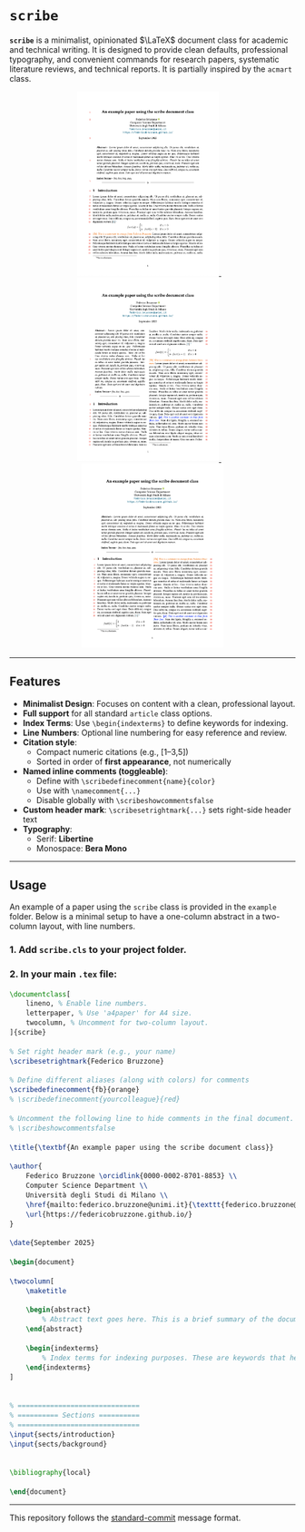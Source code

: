 # `scribe`

**`scribe`** is a minimalist, opinionated $\LaTeX$ document class for academic and technical writing. It is designed to provide clean defaults, professional typography, and convenient commands for research papers, systematic literature reviews, and technical reports. It is partially inspired by the `acmart` class.

<!-- [![One-column preview](docs/onecolumn.png)](example/onecolumn.pdf) -->
<!-- [![Two-column preview](docs/twocolumns.png)](example/twocolumns.pdf) -->
<!-- [![Two-column preview with abstract](docs/twocolumnabstract.png)](example/twocolumnabstract.pdf) -->

<p align="center">
  <a href="example/onecolumn.pdf">
    <img src="docs/onecolumn.png" alt="One-column preview" width="250"/>
  </a>
  &nbsp;&nbsp;&nbsp;
  <a href="example/twocolumn.pdf">
    <img src="docs/twocolumn.png" alt="Two-column preview" width="250"/>
  </a>
  &nbsp;&nbsp;&nbsp;
  <a href="example/twocolumnabstract.pdf">
    <img src="docs/twocolumnabstract.png" alt="Two-column preview with abstract" width="250"/>
  </a>
</p>


---

## Features

- **Minimalist Design**: Focuses on content with a clean, professional layout.
- **Full support** for all standard `article` class options.
- **Index Terms**: Use `\begin{indexterms}` to define keywords for indexing.
- **Line Numbers**: Optional line numbering for easy reference and review.
- **Citation style**:
    - Compact numeric citations (e.g., [1–3,5])
    - Sorted in order of **first appearance**, not numerically
- **Named inline comments (toggleable)**: 
    - Define with `\scribedefinecomment{name}{color}`
    - Use with `\namecomment{...}`
    - Disable globally with `\scribeshowcommentsfalse`
- **Custom header mark**: `\scribesetrightmark{...}` sets right-side header text
- **Typography**:
    - Serif: **Libertine**
    - Monospace: **Bera Mono**

---

## Usage

An example of a paper using the `scribe` class is provided in the `example` folder. 
Below is a minimal setup to have a one-column abstract in a two-column layout, with line numbers.

### 1. Add `scribe.cls` to your project folder.

### 2. In your main `.tex` file:

```latex
\documentclass[
    lineno, % Enable line numbers.
    letterpaper, % Use 'a4paper' for A4 size.
    twocolumn, % Uncomment for two-column layout.
]{scribe} 

% Set right header mark (e.g., your name)
\scribesetrightmark{Federico Bruzzone} 

% Define different aliases (along with colors) for comments
\scribedefinecomment{fb}{orange}
% \scribedefinecomment{yourcolleague}{red}

% Uncomment the following line to hide comments in the final document.
% \scribeshowcommentsfalse 

\title{\textbf{An example paper using the scribe document class}}

\author{
    Federico Bruzzone \orcidlink{0000-0002-8701-8853} \\
    Computer Science Department \\
    Università degli Studi di Milano \\
    \href{mailto:federico.bruzzone@unimi.it}{\texttt{federico.bruzzone@unimi.it}} \\
    \url{https://federicobruzzone.github.io/} 
}

\date{September 2025}

\begin{document}

\twocolumn[
	\maketitle

	\begin{abstract}
        % Abstract text goes here. This is a brief summary of the document's content, highlighting the main objectives, methods, and findings.
	\end{abstract}

	\begin{indexterms}
        % Index terms for indexing purposes. These are keywords that help categorize the document's content.
	\end{indexterms}
]


% ==============================
% ========== Sections ==========
% ==============================
\input{sects/introduction}
\input{sects/background}


\bibliography{local}

\end{document}
```

--- 

This repository follows the [standard-commit](https://github.com/standard-commits/standard-commits) message format. 
